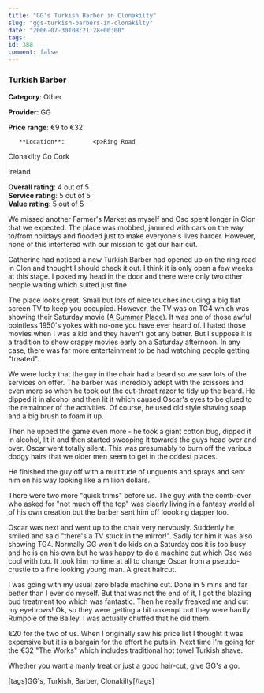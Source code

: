 ```yaml
---
title: "GG's Turkish Barber in Clonakilty"
slug: "ggs-turkish-barbers-in-clonakilty"
date: "2006-07-30T08:21:28+00:00"
tags:
id: 388
comment: false
---
```


  <div class='hreview'>         

### Turkish Barber

**Category**: Other

**Provider**: GG

**Price range**: €9 to €32

       **Location**:        <p>Ring Road

Clonakilty               Co Cork

Ireland
      </p>        <div>**Overall rating**: <span class="rating">4</span> out of 5<div class="sb-fullstar"> </div><div class="sb-fullstar"> </div><div class="sb-fullstar"> </div><div class="sb-fullstar"> </div><div class="sb-emptystar"> </div><div style="clear: left"></div></div>    <div>**Service rating**: <span class="rating">5</span> out of 5<div class="sb-fullstar"> </div><div class="sb-fullstar"> </div><div class="sb-fullstar"> </div><div class="sb-fullstar"> </div><div class="sb-fullstar"> </div><div style="clear: left"></div></div>   <div>**Value rating**: <span class="rating">5</span> out of 5<div class="sb-fullstar"> </div><div class="sb-fullstar"> </div><div class="sb-fullstar"> </div><div class="sb-fullstar"> </div><div class="sb-fullstar"> </div><div style="clear: left"></div></div>   <div class='description'>

We missed another Farmer's Market as myself and Osc spent longer in Clon that we expected. The place was mobbed, jammed with cars on the way to/from holidays and flooded just to make everyone's lives harder. However, none of this interfered with our mission to get our hair cut.

Catherine had noticed a new Turkish Barber had opened up on the ring road in Clon and thought I should check it out. I think it is only open a few weeks at this stage. I poked my head in the door and there were only two other people waiting which suited just fine.

The place looks great. Small but lots of nice touches including a big flat screen TV to keep you occupied. However, the TV was on TG4 which was showing their Saturday movie ([A Summer Place](http://www.imdb.com/title/tt0053320/)). It was one of those awful pointless 1950's yokes with no-one you have ever heard of. I hated those movies when I was a kid and they haven't got any better. But I suppose it is a tradition to show crappy movies early on a Saturday afternoon. In any case, there was far more entertainment to be had watching people getting "treated".

We were lucky that the guy in the chair had a beard so we saw lots of the services on offer. The barber was incredibly adept with the scissors and even more so when he took out the cut-throat razor to tidy up the beard. He dipped it in alcohol and then lit it which caused Oscar's eyes to be glued to the remainder of the activities. Of course, he used old style shaving soap and a big brush to foam it up.

Then he upped the game even more - he took a giant cotton bug, dipped it in alcohol, lit it and then started swooping it towards the guys head over and over. Oscar went totally silent. This was presumably to burn off the various dodgy hairs that we older men seem to get in the oddest places.

He finished the guy off with a multitude of unguents and sprays and sent him on his way looking like a million dollars.

There were two more "quick trims" before us. The guy with the comb-over who asked for "not much off the top" was claerly living in a fantasy world all of his own creation but the barber sent him off loooking dapper too.

Oscar was next and went up to the chair very nervously. Suddenly he smiled and said "there's a TV stuck in the mirror!". Sadly for him it was also showing TG4\. Normally GG won't do kids on a Saturday cos it is too busy and he is on his own but he was happy to do a machine cut which Osc was cool with too. It took him no time at all to change Oscar from a pseudo-crustie to a fine looking young man. A great haircut.

I was going with my usual zero blade machine cut. Done in 5 mins and far better than I ever do myself. But that was not the end of it, I got the blazing bud treatment too which was fantastic. Then he really freaked me and cut my eyebrows! Ok, so they were getting a bit unkempt but they were hardly Rumpole of the Bailey. I was actually chuffed that he did them.

€20 for the two of us. When I originally saw his price list I thought it was expensive but it is a bargain for the effort he puts in. Next time I'm going for the €32 "The Works" which includes traditional hot towel Turkish shave. 

Whether you want a manly treat or just a good hair-cut, give GG's a go.

[tags]GG's, Turkish, Barber, Clonakilty[/tags]
</div>      </div>
<script type="application/x-subnode; charset=utf-8">
       <!-- the following is structured blog data for machine readers. -->
       <subnode xmlns:data-view="http://www.w3.org/2003/g/data-view#" data-view:transformation="http://structuredblogging.org/subnode-to-rdf-interpreter.xsl" xmlns="http://www.structuredblogging.org/xmlns#subnode">
            <xml-structured-blog-entry xmlns="http://www.structuredblogging.org/xmlns">
              <generator id="wpsb-1" type="x-wpsb-post" version="1"/><review type="review/localservice"><subject name="Turkish Barber" category="other" provider="GG" pricerange="€9 to €32"><location address="Ring Road" city="Clonakilty" postcode="Co Cork" country="Ireland"/></subject><rating max="5" min="0">4</rating><servicerating max="5" min="0">5</servicerating><valuerating max="5" min="0">5</valuerating><description>We missed another Farmer's Market as myself and Osc spent longer in Clon that we expected. The place was mobbed, jammed with cars on the way to/from holidays and flooded just to make everyone's lives harder. However, none of this interfered with our mission to get our hair cut.

Catherine had noticed a new Turkish Barber had opened up on the ring road in Clon and thought I should check it out. I think it is only open a few weeks at this stage. I poked my head in the door and there were only two other people waiting which suited just fine.

The place looks great. Small but lots of nice touches including a big flat screen TV to keep you occupied. However, the TV was on TG4 which was showing their Saturday movie (&lt;a href= http://www.imdb.com/title/tt0053320/ &gt;A Summer Place&lt;/a&gt;). It was one of those awful pointless 1950's yokes with no-one you have ever heard of. I hated those movies when I was a kid and they haven't got any better. But I suppose it is a tradition to show crappy movies early on a Saturday afternoon. In any case, there was far more entertainment to be had watching people getting  treated .

We were lucky that the guy in the chair had a beard so we saw lots of the services on offer. The barber was incredibly adept with the scissors and even more so when he took out the cut-throat razor to tidy up the beard. He dipped it in alcohol and then lit it which caused Oscar's eyes to be glued to the remainder of the activities. Of course, he used old style shaving soap and a big brush to foam it up.

Then he upped the game even more - he took a giant cotton bug, dipped it in alcohol, lit it and then started swooping it towards the guys head over and over. Oscar went totally silent. This was presumably to burn off the various dodgy hairs that we older men seem to get in the oddest places.

He finished the guy off with a multitude of unguents and sprays and sent him on his way looking like a million dollars.

There were two more  quick trims  before us. The guy with the comb-over who asked for  not much off the top  was claerly living in a fantasy world all of his own creation but the barber sent him off loooking dapper too.

Oscar was next and went up to the chair very nervously. Suddenly he smiled and said  there's a TV stuck in the mirror! . Sadly for him it was also showing TG4\. Normally GG won't do kids on a Saturday cos it is too busy and he is on his own but he was happy to do a machine cut which Osc was cool with too. It took him no time at all to change Oscar from a pseudo-crustie to a fine looking young man. A great haircut.

I was going with my usual zero blade machine cut. Done in 5 mins and far better than I ever do myself. But that was not the end of it, I got the blazing bud treatment too which was fantastic. Then he really freaked me and cut my eyebrows! Ok, so they were getting a bit unkempt but they were hardly Rumpole of the Bailey. I was actually chuffed that he did them.

€20 for the two of us. When I originally saw his price list I thought it was expensive but it is a bargain for the effort he puts in. Next time I'm going for the €32  The Works  which includes traditional hot towel Turkish shave. 

Whether you want a manly treat or just a good hair-cut, give GG's a go.

[tags]GG's, Turkish, Barber, Clonakilty[/tags]</description></review>
            </xml-structured-blog-entry>
       </subnode>
       </script>

